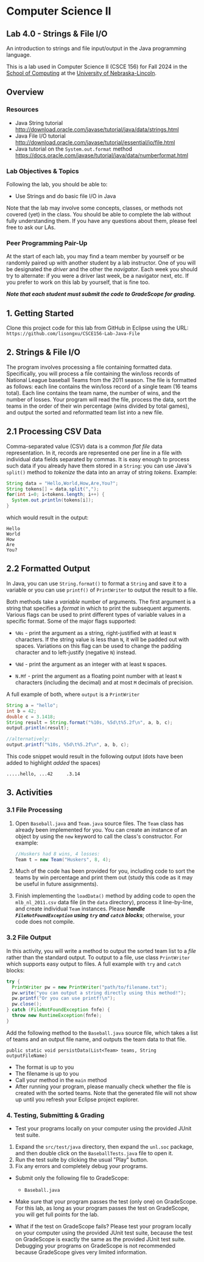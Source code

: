 # Computer Science II
## Lab 4.0 - Strings & File I/O

An introduction to strings and file input/output in the Java programming language.  

This is a lab used in Computer Science II (CSCE 156) for Fall 2024 
in the [School of Computing](https://computing.unl.edu) 
at the [University of Nebraska-Lincoln](https://www.unl.edu).

## Overview

### Resources

* Java String tutorial   
http://download.oracle.com/javase/tutorial/java/data/strings.html
* Java File I/O tutorial  
http://download.oracle.com/javase/tutorial/essential/io/file.html
* Java tutorial on the `System.out.format` method  
https://docs.oracle.com/javase/tutorial/java/data/numberformat.html

### Lab Objectives & Topics

Following the lab, you should be able to:
* Use Strings and do basic file I/O in Java

Note that the lab may involve some concepts, classes, or methods not covered (yet) in the class. You should be able to complete the lab without fully understanding them. If you have any questions about them, please feel free to ask our LAs. 

### Peer Programming Pair-Up

At the start of each lab, you may find a team member by yourself or be randomly paired up with another student by a lab instructor.  One of you will be designated the *driver* and the other the *navigator*. Each week you should try to alternate: if you were a driver last week, be a navigator next, etc. If you prefer to work on this lab by yourself, that is fine too. 

***Note that each student must submit the code to GradeScope for grading.***


## 1. Getting Started

Clone this project code for this lab from GitHub in Eclipse using the
URL: `https://github.com/lisongxu/CSCE156-Lab-Java-File`


## 2. Strings & File I/O

The program involves processing a file containing formatted data. Specifically, you will process a file containing the win/loss records of National League baseball Teams from the 2011 season. The file is formatted as follows: each line contains the win/loss record of a single team (16 teams total). Each line contains the team name, the number of
wins, and the number of losses. Your program will read the file, process the data, sort the teams in the order of their win percentage (wins divided by total games), and output the sorted and reformatted team list into a new file.

## 2.1 Processing CSV Data

Comma-separated value (CSV) data is a common *flat file* data representation. In it, records are represented one per line in a file with individual data fields separated by commas.  It is easy enough to process such data if you 
already have them stored in a `String`: you can use Java's `split()` method to *tokenize* the data into an array of string *tokens*.  Example:

```java
String data = "Hello,World,How,Are,You?";
String tokens[] = data.split(",");
for(int i=0; i<tokens.length; i++) {
  System.out.println(tokens[i]);
}
```

which would result in the output: 
```text
Hello
World
How
Are
You?
```

## 2.2 Formatted Output

In Java, you can use `String.format()` to format a `String` and save it to a variable or you can use `printf()` of `PrintWriter` to output the result to a file.

Both methods take a *variable* number of arguments.  The first argument is a string that specifies a *format* in which to print the subsequent arguments.  Various flags can be used to print different types of variable values in a specific format. Some of the major flags supported:

* `%Ns` - print the argument as a string, right-justified with at least `N`
    characters. If the string value is less than `N`, it will be padded
    out with spaces. Variations on this flag can be used to change the
    padding character and to left-justify (negative `N`) instead.

* `%Nd` - print the argument as an integer with at least `N` spaces.

* `N.Mf` - print the argument as a floating point number with at least `N`
    characters (including the decimal) and at most `M` decimals of
    precision.

A full example of both, where `output` is a `PrintWriter`

```java
String a = "hello"; 
int b = 42;
double c = 3.1418;
String result = String.format("%10s, %5d\t%5.2f\n", a, b, c);
output.println(result);

//alternatively:
output.printf("%10s, %5d\t%5.2f\n", a, b, c);
```

This code snippet would result in the following output (dots
have been added to highlight *added* the spaces)

```text
.....hello, ...42     .3.14
```


## 3. Activities 

    
### 3.1 File Processing

1.  Open `Baseball.java` and `Team.java` source files. 
    The `Team` class has already been implemented for you.  You can create an instance of an object by using the `new` keyword to call the class's constructor.  For example:  
    ```java
    //Huskers had 8 wins, 4 losses:
    Team t = new Team("Huskers", 8, 4);
    ```

2.  Much of the code has been provided for you, including code to sort 
    the teams by win percentage and print them out (study this code as
    it may be useful in future assignments).

3.  Finish implementing the `loadData()` method by adding code to open the `mlb_nl_2011.csv` data file (in the `data` directory), process it line-by-line, and create individual `Team` instances. Please ***handle `FileNotFoundException` using `try` and `catch` blocks***; otherwise, your code does not compile. 

### 3.2 File Output

In this activity, you will write a method to output the sorted team list to a *file* rather than the standard output.  To output to a file, use class `PrintWriter` which supports easy output to files. A full example with `try` and `catch` blocks:

```java
try {
  PrintWriter pw = new PrintWriter("path/to/filename.txt");
  pw.write("you can output a string directly using this method!");
  pw.printf("Or you can use printf!\n");
  pw.close();
} catch (FileNotFoundException fnfe) {
  throw new RuntimeException(fnfe);
}
```
Add the following method to the `Baseball.java` source file, which takes a list of teams and an output file name, and outputs the team data to that file.  

`public static void persistData(List<Team> teams, String outputFileName)`
- The format is up to you
- The filename is up to you
- Call your method in the `main` method
- After running your program, please manually check whether the file is created with the sorted teams. Note that the generated file will not show up until you refresh your Eclipse project explorer.

### 4. Testing, Submitting & Grading

* Test your programs locally on your computer using the provided JUnit test suite.  

 1. Expand the `src/test/java` directory, then expand the `unl.soc` package, and then double click on the `BaseballTests.java` file to open 
it. 
 2. Run the test suite by clicking the usual "Play" button.
 3. Fix any errors and completely debug your programs. 

* Submit only the following file to GradeScope:
  * `Baseball.java`

* Make sure that your program passes  the test (only one) on GradeScope. For this lab, as long as your program passes  the test on GradeScope, you will get full points for the lab.

* What if the test on GradeScope fails? Please test your program locally on your computer using the provided JUnit test suite, because the test on GradeScope is exactly the same as the provided JUnit test suite. Debugging your programs on GradeScope is not recommended because GradeScope gives very limited information.

